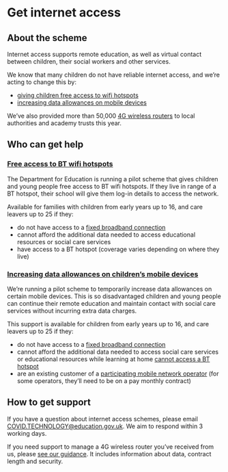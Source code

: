 # Get internet access

## About the scheme

Internet access supports remote education, as well as virtual contact between children, their social workers and other services.

We know that many children do not have reliable internet access, and we’re acting to change this by:

- [giving children free access to wifi hotspots](https://get-help-with-tech.education.gov.uk/about-bt-wifi)
- [increasing data allowances on mobile devices](https://get-help-with-tech.education.gov.uk/about-increasing-mobile-data)

We’ve also provided more than 50,000 [4G wireless routers](https://get-help-with-tech.education.gov.uk/devices/preparing-4g-wireless-routers) to local authorities and academy trusts this year.

## Who can get help

### [Free access to BT wifi hotspots](https://get-help-with-tech.education.gov.uk/about-bt-wifi)

The Department for Education is running a pilot scheme that gives children and young people free access to BT wifi hotspots. If they live in range of a BT hotspot, their school will give them log-in details to access the network.

Available for families with children from early years up to 16, and care leavers up to 25 if they:

- do not have access to a [fixed broadband connection](https://www.ofcom.org.uk/phones-telecoms-and-internet/advice-for-consumers/advice/broadband-speeds/broadband-basics)
- cannot afford the additional data needed to access educational resources or social care services
- have access to a BT hotspot (coverage varies depending on where they live)

### [Increasing data allowances on children’s mobile devices](https://get-help-with-tech.education.gov.uk/about-increasing-mobile-data)

We’re running a pilot scheme to temporarily increase data allowances on certain mobile devices. This is so disadvantaged children and young people can continue their remote education and maintain contact with social care services without incurring extra data charges.

This support is available for children from early years up to 16, and care leavers up to 25 if they:

- do not have access to a [fixed broadband connection](https://www.ofcom.org.uk/phones-telecoms-and-internet/advice-for-consumers/advice/broadband-speeds/broadband-basics)
- cannot afford the additional data needed to access social care services or educational resources while learning at home [cannot access a BT hotspot](https://get-help-with-tech.education.gov.uk/about-bt-wifi)
- are an existing customer of a [participating mobile network operator](https://get-help-with-tech.education.gov.uk/about-increasing-mobile-data#whos-on-board) (for some operators, they’ll need to be on a pay monthly contract)

## How to get support

If you have a question about internet access schemes, please email COVID.TECHNOLOGY@education.gov.uk. We aim to respond within 3 working days.

If you need support to manage a 4G wireless router you’ve received from us, please [see our guidance](https://get-help-with-tech.education.gov.uk/devices/preparing-4g-wireless-routers). It includes information about data, contract length and security.
